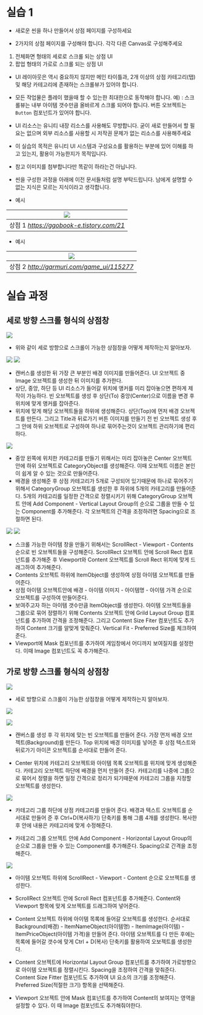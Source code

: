 # 실습 1

* 새로운 씬을 하나 만들어서 상점 페이지를 구성하세요

* 2가지의 상점 페이지를 구성해야 합니다. 각각 다른 Canvas로 구성해주세요

1. 전체화면 형태의 세로로 스크롤 되는 상점 UI
2. 팝업 형태의 가로로 스크롤 되는 상점 UI

* UI 레이아웃은 역시 중요하지 않지만 메인 타이틀과, 2개 이상의 상점 카테고리(탭) 및 해당 카테고리에 존재하는 스크롤뷰가 있어야 합니다.

* 모든 작업물은 플레이 했을때 할 수 있는한 최대한으로 동작해야 합니다. 예) : 스크롤뷰는 내부 아이템 갯수만큼 올바르게 스크롤 되어야 합니다. 버튼 오브젝트는 `Button` 컴포넌트가 있어야 합니다.

* UI 리소스는 유니티 내장 리소스를 사용해도 무방합니다. 굳이 새로 만들어서 할 필요는 없으며 외부 리소스를 사용할 시 저작권 문제가 없는 리소스를 사용해주세요

* 이 실습의 목적은 유니티 UI 시스템과 구성요소를 활용하는 부분에 있어 이해를 하고 있는지, 활용이 가능한지가 목적입니다.

* 참고 이미지를 첨부합니다만 똑같이 하라는건 아닙니다.

* 씬을 구성한 과정을 아래에 이전 문서들처럼 설명 부탁드립니다. 남에게 설명할 수 없는 지식은 모르는 지식이라고 생각합니다.

* 예시

| ![](./Images/UIPractice_2.PNG) |
|:--:|
| 상점 1 *https://ggobook-e.tistory.com/21* |

* 예시

| ![](./Images/UIPractice_3.PNG) |
|:--:|
| 상점 2 *http://garmuri.com/game_ui/115277* |



# 실습 과정

## 세로 방향 스크롤 형식의 상점창
![](./Images/Unity_Test_2_1.png)

* 위와 같이 세로 방향으로 스크롤이 가능한 상점창을 어떻게 제작하는지 알아보자.

![](./Images/Unity_Test_2_2.png)
![](./Images/Unity_Test_2_3.png)

* 캔버스를 생성한 뒤 가장 큰 부분인 배경 이미지를 만들어준다. UI 오브젝트 중 Image 오브젝트를 생성한 뒤 이미지를 추가한다.
* 상단, 중앙, 하단 등 UI 리소스가 들어갈 위치에 앵커를 미리 잡아놓으면 편하게 제작이 가능하다. 빈 오브젝트를 생성 후 상단(To) 중앙(Center)으로 이름을 변경 후 위치에 맞게 앵커를 잡아준다.
* 위치에 맞게 해당 오브젝트들을 하위에 생성해준다. 상단(Top)에 먼저 배경 오브젝트를 만든다. 그리고 Title과 뒤로가기 버튼 이미지를 만들기 전 빈 오브젝트 생성 후 그 안에 하위 오브젝트로 구성하여 하나로 묶어주는것이 오브젝트 관리하기에 편리하다.

![](./Images/Unity_Test_2_4.png)

* 중앙 왼쪽에 위치한 카테고리를 만들기 위해서는 미리 잡아놓은 Center 오브젝트 안에 하위 오브젝트로 CategoryObject를 생성해준다. 이때 오브젝트 이름은 본인이 쉽게 알 수 있는 것으로 만들어준다.
* 배경을 생성해준 후 상점 카테고리가 5개로 구성되어 있기때문에 하나로 묶어주기 위해서 CategoryGroup 오브젝트를 생성한 후 하위에 5개의 카테고리를 만들어준다. 5개의 카테고리를 일정한 간격으로 정렬시키기 위해 CategoryGroup 오브젝트 안에 Add Component - Vertical Layout Group의 순으로 그룹을 만들 수 있는 Component를 추가해준다. 각 오브젝트의 간격을 조정하려면 Spacing으로 조절하면 된다.

![](./Images/Unity_Test_2_5.png)
![](./Images/Unity_Test_2_6.png)

* 스크롤 가능한 아이템 창을 만들기 위해서는 ScrollRect - Viewport - Contents 순으로 빈 오브젝트들을 구성해준다. ScrollRect 오브젝트 안에 Scroll Rect 컴포넌트를 추가해준 후 Viewport와 Content 오브젝트를 Scroll Rect 위치에 맞게 드래그하여 추가해준다.
* Contents 오브젝트 하위에 ItemObject를 생성하여 상점 아이템 오브젝트를 만들어준다. 
* 상점 아이템 오브젝트안에 배경 - 아이템 이미지 - 아이템명 - 아이템 가격 순으로 오브젝트를 구성하여 만들어준다.
* 보여주고자 하는 아이템 갯수만큼 ItemObject를 생성한다. 아이템 오브젝트들을 그룹으로 묶어 정렬하기 위해 Contents 오브젝트 안에 Grild Layout Group 컴포넌트를 추가하여 간격을 조정해준다. 그리고 Content Size Fiter 컴포넌트도 추가하여 Content 크기를 알맞게 맞춰준다. Vertical Fit - Preferred Size를 체크하여 준다.
* Viewport에 Mask 컴포넌트를 추가하여 게임창에서 어디까지 보여질지를 설정한다. 이때 Image 컴포넌트도 꼭 추가해준다.



## 가로 방향 스크롤 형식의 상점창

![](./Images/Unity_Test_3_1.png)

* 세로 방향으로 스크롤이 가능한 상점창을 어떻게 제작하는지 알아보자.

![](./Images/Unity_Test_3_2.png)

![](./Images/Unity_Test_3_3.png)

* 캔버스를 생성 후 각 위치에 맞는 빈 오브젝트를 만들어 준다. 가장 먼저 배경 오브젝트(Background)를 만든다. Top 위치에 배경 이미지를 넣어준 후 상점 텍스트와 뒤로가기 아이콘 오브젝트를 순서대로 만들어 준다.

* Center 위치에 카테고리 오브젝트와 아이템 목록 오브젝트를 위치에 맞게 생성해준다. 카테고리 오브젝트 하단에 배경을 먼저 만들어 준다. 카테고리를 나중에 그룹으로 묶어서 정렬을 하면 일정 간격으로 정리가 되기때문에 카테고리 그룹을 지정할 오브젝트를 생성한다.

![](./Images/Unity_Test_3_4.png)

* 카테고리 그룹 하단에 상점 카테고리를 만들어 준다. 배경과 텍스트 오브젝트를 순서대로 만들어 준 후 Ctrl+D(복사하기) 단축키를 통해 그룹 4개를 생성한다. 복사한 후 안에 내용은 카테고리에 맞게 수정해준다.

* 카테고리 그룹 오브젝트 안에 Add Component - Horizontal Layout Group의 순으로 그룹을 만들 수 있는 Component를 추가해준다. Spacing으로 간격을 조정해준다.

![](./Images/Unity_Test_3_5.png)


* 아이템 오브젝트 하위에 ScrollRect - Viewport - Content 순으로 오브젝트를 생성한다.

* ScrollRect 오브젝트 안에 Scroll Rect 컴포넌트를 추가해준다. Content와 Viewport 항목에 맞게 오브젝트를 드래그하여 넣어준다.

* Content 오브젝트 하위에 아이템 목록에 들어갈 오브젝트를 생성한다. 순서대로 Background(배경) - ItemNameObject(아이템명) - ItemImage(아이템) - ItemPriceObject(아이템 가격)을 만들어 준다. 아이템 오브젝트를 다 만든 후에는 목록에 들어갈 갯수에 맞게 Ctrl + D(복사) 단축키를 활용하여 오보젝트를 생성한다.

* Content 오브젝트에 Horizontal Layout Group 컴포넌트를 추가하여 가로방향으로 아이템 오브젝트를 정렬시킨다. Spacing을 조정하여 간격을 맞춰준다. Content Size Fitter 컴포넌트도 추가하여 UI 요소의 크기를 조정해준다. Preferred Size(적절한 크기) 항목을 선택해준다.

* Viewport 오브젝트 안에 Mask 컴포넌트를 추가하여 Content의 보여지는 영역을 설정할 수 있다. 이 때 Image 컴포넌트도 추가해줘야한다.
